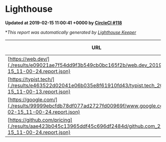 
# Lighthouse

**Updated at 2019-02-15 11:00:41 +0000 by [CircleCI #118](https://circleci.com/gh/ItinerisLtd/lighthouse-keeper-example/118)**

**This report was automatically generated by [Lighthouse Keeper](https://github.com/itinerisltd/lighthouse-keeper)*

| URL | Performance | Accessibility | Best Practices | SEO | PWA | Updated At |
| --- | --- | --- | --- | --- | --- | --- |
| [https://web.dev/](./results/e09021ae7f54dd9f3b549cb0bc165f2b/web.dev_2019-02-15_11-00-24.report.json) | 0.89 | 0.93 | 1 | 0.91 | 1 | 2019-02-15T11:00:24.581Z |
| [https://typist.tech/](./results/e463522d02041e06b035e8f61910fd43/typist.tech_2019-02-15_11-00-13.report.json) | 0.97 | 0.8 | 0.71 | 1 | 0.58 | 2019-02-15T11:00:13.036Z |
| [https://google.com/](./results/99999ebcfdb78df077ad2727fd00969f/www.google.com_2019-02-15_11-00-24.report.json) | 0.96 | 0.71 | 0.93 | 0.8 | 0.58 | 2019-02-15T11:00:24.912Z |
| [https://github.com/pricing](./results/aae423b045c13965ddf45c696df2484d/github.com_2019-02-15_11-00-24.report.json) | 0.66 | 0.89 | 0.93 | 0.9 | 0.58 | 2019-02-15T11:00:24.266Z |
